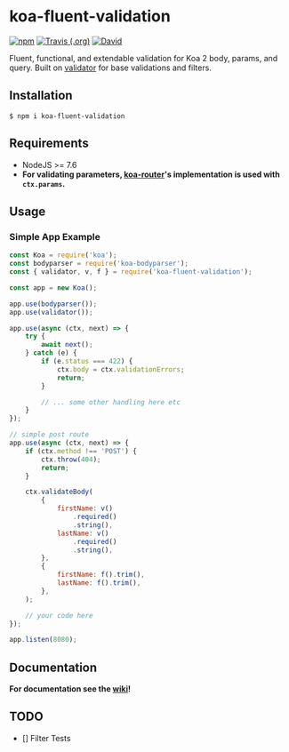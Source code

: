# koa-fluent-validation

[![npm](https://img.shields.io/npm/v/koa-fluent-validation.svg?style=for-the-badge)](https://npmjs.com/package/koa-fluent-validation)
[![Travis (.org)](https://img.shields.io/travis/technicallyjosh/koa-fluent-validation.svg?style=for-the-badge)](https://travis-ci.org/technicallyjosh/koa-fluent-validation)
[![David](https://img.shields.io/david/technicallyjosh/koa-fluent-validation.svg?style=for-the-badge)](https://david-dm.org/technicallyjosh/koa-fluent-validation)

Fluent, functional, and extendable validation for Koa 2 body, params, and query. Built on [validator](https://github.com/chriso/validator.js/) for base validations and filters.

## Installation

```console
$ npm i koa-fluent-validation
```

## Requirements

-   NodeJS >= 7.6
-   **For validating parameters, [koa-router](https://github.com/alexmingoia/koa-router)'s implementation is used with `ctx.params`.**

## Usage

### Simple App Example

```js
const Koa = require('koa');
const bodyparser = require('koa-bodyparser');
const { validator, v, f } = require('koa-fluent-validation');

const app = new Koa();

app.use(bodyparser());
app.use(validator());

app.use(async (ctx, next) => {
    try {
        await next();
    } catch (e) {
        if (e.status === 422) {
            ctx.body = ctx.validationErrors;
            return;
        }

        // ... some other handling here etc
    }
});

// simple post route
app.use(async (ctx, next) => {
    if (ctx.method !== 'POST') {
        ctx.throw(404);
        return;
    }

    ctx.validateBody(
        {
            firstName: v()
                .required()
                .string(),
            lastName: v()
                .required()
                .string(),
        },
        {
            firstName: f().trim(),
            lastName: f().trim(),
        },
    );

    // your code here
});

app.listen(8080);
```

## Documentation

**For documentation see the [wiki](https://github.com/technicallyjosh/koa-fluent-validation/wiki)!**

## TODO

-   [] Filter Tests
